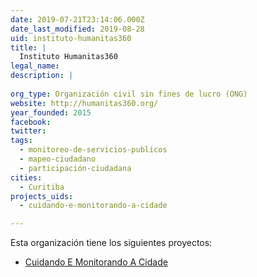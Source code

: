 ```yaml
---
date: 2019-07-21T23:14:06.000Z
date_last_modified: 2019-08-28
uid: instituto-humanitas360
title: |
  Instituto Humanitas360
legal_name: 
description: |
  
org_type: Organización civil sin fines de lucro (ONG)
website: http://humanitas360.org/
year_founded: 2015
facebook: 
twitter: 
tags:
  - monitoreo-de-servicios-publicos
  - mapeo-ciudadano
  - participación-ciudadana
cities: 
  - Curitiba
projects_uids:
  - cuidando-e-monitorando-a-cidade

---
```


Esta organización tiene los siguientes proyectos:

- [Cuidando E Monitorando A Cidade](/proyectos/cuidando-e-monitorando-a-cidade)

